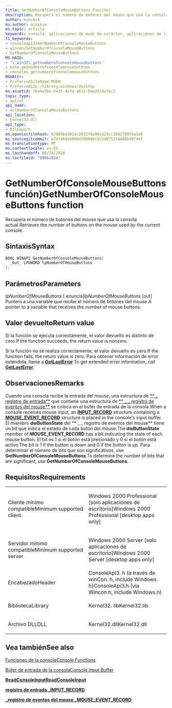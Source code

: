 ```yaml
---
title: GetNumberOfConsoleMouseButtons función)
description: Recupera el número de botones del mouse que usa la consola actual.
author: miniksa
ms.author: miniksa
ms.topic: article
keywords: consola, aplicaciones de modo de carácter, aplicaciones de línea de comandos, aplicaciones de terminal, API de consola
f1_keywords:
- consoleapi3/GetNumberOfConsoleMouseButtons
- wincon/GetNumberOfConsoleMouseButtons
- GetNumberOfConsoleMouseButtons
MS-HAID:
- '\_win32\_getnumberofconsolemousebuttons'
- base.getnumberofconsolemousebuttons
- consoles.getnumberofconsolemousebuttons
MSHAttr:
- PreferredSiteName:MSDN
- PreferredLib:/library/windows/desktop
ms.assetid: 78a6a3be-b42f-4a7a-a612-b6a2019cfec2
topic_type:
- apiref
api_name:
- GetNumberOfConsoleMouseButtons
api_location:
- Kernel32.dll
api_type:
- DllExport
ms.openlocfilehash: 67089bd301ac2632f9a99ca24cc2042789f6a3e8
ms.sourcegitcommit: b75f4688e080d300b80c552d0711fdd86b9974bf
ms.translationtype: MT
ms.contentlocale: es-ES
ms.lasthandoff: 08/24/2020
ms.locfileid: "89061028"
---
```

# <a name="getnumberofconsolemousebuttons-function"></a><span data-ttu-id="0a1e4-104">GetNumberOfConsoleMouseButtons función)</span><span class="sxs-lookup"><span data-stu-id="0a1e4-104">GetNumberOfConsoleMouseButtons function</span></span>


<span data-ttu-id="0a1e4-105">Recupera el número de botones del mouse que usa la consola actual.</span><span class="sxs-lookup"><span data-stu-id="0a1e4-105">Retrieves the number of buttons on the mouse used by the current console.</span></span>

<a name="syntax"></a><span data-ttu-id="0a1e4-106">Sintaxis</span><span class="sxs-lookup"><span data-stu-id="0a1e4-106">Syntax</span></span>
------

```C
BOOL WINAPI GetNumberOfConsoleMouseButtons(
  _Out_ LPDWORD lpNumberOfMouseButtons
);
```

<a name="parameters"></a><span data-ttu-id="0a1e4-107">Parámetros</span><span class="sxs-lookup"><span data-stu-id="0a1e4-107">Parameters</span></span>
----------

<span data-ttu-id="0a1e4-108">*lpNumberOfMouseButtons* \[ enuncia\]</span><span class="sxs-lookup"><span data-stu-id="0a1e4-108">*lpNumberOfMouseButtons* \[out\]</span></span>  
<span data-ttu-id="0a1e4-109">Puntero a una variable que recibe el número de botones del mouse.</span><span class="sxs-lookup"><span data-stu-id="0a1e4-109">A pointer to a variable that receives the number of mouse buttons.</span></span>

<a name="return-value"></a><span data-ttu-id="0a1e4-110">Valor devuelto</span><span class="sxs-lookup"><span data-stu-id="0a1e4-110">Return value</span></span>
------------

<span data-ttu-id="0a1e4-111">Si la función se ejecuta correctamente, el valor devuelto es distinto de cero.</span><span class="sxs-lookup"><span data-stu-id="0a1e4-111">If the function succeeds, the return value is nonzero.</span></span>

<span data-ttu-id="0a1e4-112">Si la función no se realiza correctamente, el valor devuelto es cero.</span><span class="sxs-lookup"><span data-stu-id="0a1e4-112">If the function fails, the return value is zero.</span></span> <span data-ttu-id="0a1e4-113">Para obtener información de error extendida, llame a [**GetLastError**](https://msdn.microsoft.com/library/windows/desktop/ms679360).</span><span class="sxs-lookup"><span data-stu-id="0a1e4-113">To get extended error information, call [**GetLastError**](https://msdn.microsoft.com/library/windows/desktop/ms679360).</span></span>

<a name="remarks"></a><span data-ttu-id="0a1e4-114">Observaciones</span><span class="sxs-lookup"><span data-stu-id="0a1e4-114">Remarks</span></span>
-------

<span data-ttu-id="0a1e4-115">Cuando una consola recibe la entrada del mouse, una estructura de [\*\* \_ registro de entrada\*\*](input-record-str.md) que contiene una estructura de [\*\* \_ \_ registro de eventos del mouse\*\*](mouse-event-record-str.md) se coloca en el búfer de entrada de la consola.</span><span class="sxs-lookup"><span data-stu-id="0a1e4-115">When a console receives mouse input, an [**INPUT\_RECORD**](input-record-str.md) structure containing a [**MOUSE\_EVENT\_RECORD**](mouse-event-record-str.md) structure is placed in the console's input buffer.</span></span> <span data-ttu-id="0a1e4-116">El miembro **dwButtonState** del \*\* \_ \_ registro de eventos del mouse\*\* tiene un bit que indica el estado de cada botón del mouse.</span><span class="sxs-lookup"><span data-stu-id="0a1e4-116">The **dwButtonState** member of **MOUSE\_EVENT\_RECORD** has a bit indicating the state of each mouse button.</span></span> <span data-ttu-id="0a1e4-117">El bit es 1 si el botón está presionado y 0 si el botón está activo.</span><span class="sxs-lookup"><span data-stu-id="0a1e4-117">The bit is 1 if the button is down and 0 if the button is up.</span></span> <span data-ttu-id="0a1e4-118">Para determinar el número de bits que son significativos, use **GetNumberOfConsoleMouseButtons**.</span><span class="sxs-lookup"><span data-stu-id="0a1e4-118">To determine the number of bits that are significant, use **GetNumberOfConsoleMouseButtons**.</span></span>

<a name="requirements"></a><span data-ttu-id="0a1e4-119">Requisitos</span><span class="sxs-lookup"><span data-stu-id="0a1e4-119">Requirements</span></span>
------------

<table>
<colgroup>
<col width="50%" />
<col width="50%" />
</colgroup>
<tbody>
<tr class="odd">
<td><p><span data-ttu-id="0a1e4-120">Cliente mínimo compatible</span><span class="sxs-lookup"><span data-stu-id="0a1e4-120">Minimum supported client</span></span></p></td>
<td><p><span data-ttu-id="0a1e4-121">Windows 2000 Professional [solo aplicaciones de escritorio]</span><span class="sxs-lookup"><span data-stu-id="0a1e4-121">Windows 2000 Professional [desktop apps only]</span></span></p></td>
</tr>
<tr class="even">
<td><p><span data-ttu-id="0a1e4-122">Servidor mínimo compatible</span><span class="sxs-lookup"><span data-stu-id="0a1e4-122">Minimum supported server</span></span></p></td>
<td><p><span data-ttu-id="0a1e4-123">Windows 2000 Server [solo aplicaciones de escritorio]</span><span class="sxs-lookup"><span data-stu-id="0a1e4-123">Windows 2000 Server [desktop apps only]</span></span></p></td>
</tr>
<tr class="odd">
<td><p><span data-ttu-id="0a1e4-124">Encabezado</span><span class="sxs-lookup"><span data-stu-id="0a1e4-124">Header</span></span></p></td>
<td><span data-ttu-id="0a1e4-125">ConsoleApi3. h (a través de winCon. h, include Windows. h)</span><span class="sxs-lookup"><span data-stu-id="0a1e4-125">ConsoleApi3.h (via Wincon.h, include Windows.h)</span></span></td>
</tr>
<tr class="even">
<td><p><span data-ttu-id="0a1e4-126">Biblioteca</span><span class="sxs-lookup"><span data-stu-id="0a1e4-126">Library</span></span></p></td>
<td><span data-ttu-id="0a1e4-127">Kernel32. lib</span><span class="sxs-lookup"><span data-stu-id="0a1e4-127">Kernel32.lib</span></span></td>
</tr>
<tr class="odd">
<td><p><span data-ttu-id="0a1e4-128">Archivo DLL</span><span class="sxs-lookup"><span data-stu-id="0a1e4-128">DLL</span></span></p></td>
<td><span data-ttu-id="0a1e4-129">Kernel32.dll</span><span class="sxs-lookup"><span data-stu-id="0a1e4-129">Kernel32.dll</span></span></td>
</tr>
<tr class="even">
</tr>
<tr class="odd">
</tr>
<tr class="even">
</tr>
</tbody>
</table>

## <a name="span-idsee_alsospansee-also"></a><span data-ttu-id="0a1e4-130"><span id="see_also"></span>Vea también</span><span class="sxs-lookup"><span data-stu-id="0a1e4-130"><span id="see_also"></span>See also</span></span>


[<span data-ttu-id="0a1e4-131">Funciones de la consola</span><span class="sxs-lookup"><span data-stu-id="0a1e4-131">Console Functions</span></span>](console-functions.md)

[<span data-ttu-id="0a1e4-132">Búfer de entrada de la consola</span><span class="sxs-lookup"><span data-stu-id="0a1e4-132">Console Input Buffer</span></span>](console-input-buffer.md)

[<span data-ttu-id="0a1e4-133">**ReadConsoleInput**</span><span class="sxs-lookup"><span data-stu-id="0a1e4-133">**ReadConsoleInput**</span></span>](readconsoleinput.md)

[<span data-ttu-id="0a1e4-134">**registro de entrada \_**</span><span class="sxs-lookup"><span data-stu-id="0a1e4-134">**INPUT\_RECORD**</span></span>](input-record-str.md)

[<span data-ttu-id="0a1e4-135">**\_registro de eventos del mouse \_**</span><span class="sxs-lookup"><span data-stu-id="0a1e4-135">**MOUSE\_EVENT\_RECORD**</span></span>](mouse-event-record-str.md)

 

 




